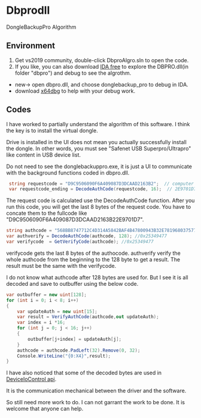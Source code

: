# Dbprodll
DongleBackupPro Algorithm 

## Environment

1. Get vs2019 community, double-click DbproAlgro.sln to open the code.
2. If you like, you can also download [IDA free](https://hex-rays.com/ida-free) to explore the DBPRO.dll(in folder "dbpro") and debug to see the algrothm.
- new-> open dbpro.dll, and choose donglebackup_pro to debug in IDA.
- download [x64dbg](https://sourceforge.net/projects/x64dbg/files/snapshots/) to help with your debug work.

## Codes

I have worked to partially understand the algorithm of this software. I think the key is to install the virtual dongle.

Drive is installed in the UI does not mean you actually successfully install the dongle. In other words, 
you must see "Safenet USB Superpro/Ultrapro" like content in USB device list.

Do not need to see the donglebackuppro.exe, it is just a UI to communicate with the background functions coded in dbpro.dll.

```c#
 string requestcode = "D9C9506090F6A409087D3DCAAD2163B2";  // computer based label
 var requestcode_ending = DecodeAuthCode(requestcode, 16);  // 2E9701D7
```
The request code is calculated use the DecodeAuthCode function. After you run this code, you will get the last 8 bytes of the request code. 
You have to concate them to the fullcode like "D9C9506090F6A409087D3DCAAD2163B22E9701D7".

```c#
string authcode = "568BB8747712C4D314A5842BAF4B47800943B32E781968037577CE6209FA2721776A95B7EFF0B1711866877C215B3C4DAC72020816F60892A778CD7120A8D0FE457AA054335FFBFD4AD1564D5ACCCCFEF9D94E01BA45861783E4ACBE741407B9208CBB23037D41B67CF9DDB81C8D59DB76EA6426928F09E1DE601B093D7AF75B77943425";
var authverify = DecodeAuthCode(authcode, 128); //0x25349477
var verifycode  = GetVerifyCode(authcode); //0x25349477
```

verifycode gets the last 8 bytes of the authocode. authverify verify the whole authcode from the beginning to the 128 byte to get a result.
The result must be the same with the verifycode.

I do not know what authcode after 128 bytes are used for. But I see it is all decoded and save to outbuffer using the below code.

```c#
var outbuffer = new uint[128];
for (int i = 0; i < 8; i++)
{
    var updateAuth = new uint[15];
    var result = VerifyAuthCode(authcode,out updateAuth);
    var index = i *16;
    for (int j = 0; j < 16; j++)
    {
        outbuffer[j+index] = updateAuth[j];
    }
    authcode = authcode.PadLeft(32).Remove(0, 32);
    Console.WriteLine("{0:X4}",result);
}
```

I have also noticed that some of the decoded bytes are used in [DeviceIoControl api](https://docs.microsoft.com/en-us/windows/win32/api/ioapiset/nf-ioapiset-deviceiocontrol).

It is the communication mechanical between the driver and the software.

So still need more work to do. I can not garrant the work to be done. It is welcome that anyone can help.
